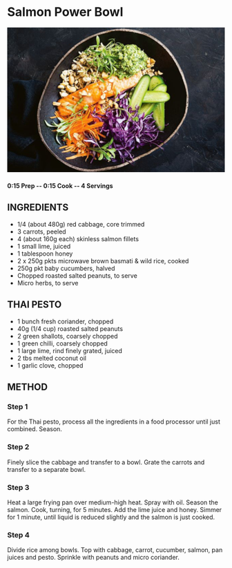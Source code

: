 # Salmon Power Bowl
![](https://raw.githubusercontent.com/fuzzwah/recipes/master/pics/Salmon_power_bowl.jpg)
#### 0:15 Prep -- 0:15 Cook -- 4 Servings
## INGREDIENTS
* 1/4 (about 480g) red cabbage, core trimmed
* 3 carrots, peeled
* 4 (about 160g each) skinless salmon fillets
* 1 small lime, juiced
* 1 tablespoon honey
* 2 x 250g pkts microwave brown basmati & wild rice, cooked
* 250g pkt baby cucumbers, halved
* Chopped roasted salted peanuts, to serve
* Micro herbs, to serve
## THAI PESTO
* 1 bunch fresh coriander, chopped
* 40g (1/4 cup) roasted salted peanuts
* 2 green shallots, coarsely chopped
* 1 green chilli, coarsely chopped
* 1 large lime, rind finely grated, juiced
* 2 tbs melted coconut oil
* 1 garlic clove, chopped
## METHOD
### Step 1
For the Thai pesto, process all the ingredients in a food processor until just combined. Season.
### Step 2
Finely slice the cabbage and transfer to a bowl. Grate the carrots and transfer to a separate bowl.
### Step 3
Heat a large frying pan over medium-high heat. Spray with oil. Season the salmon. Cook, turning, for 5 minutes. Add the lime juice and honey. Simmer for 1 minute, until liquid is reduced slightly and the salmon is just cooked.
### Step 4
Divide rice among bowls. Top with cabbage, carrot, cucumber, salmon, pan juices and pesto. Sprinkle with peanuts and micro coriander.
